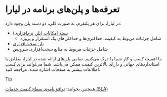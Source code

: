 # تعرفه‌ها و پلن‌های برنامه در لیارا
در لیارا، برای هر پلتفرم، به صورت کلی، دو دسته پلن وجود دارد:

- [ بسته امکانات (پلن نرم‌افزاری)](./software-plans.md)
    - شامل جزئیات مربوط به کیفیت، حداکثری‌ها و حداقلی‌های یک استقرار و پروژه
- [پلن سخت‌افزاری](./hardware-plans.md)
 - شامل جزئیات مربوط به منابع سخت‌افزاری سرویس

ما اهمیت کسب و کار شما را درک می‌کنیم. تمامی پلن‌های ارائه شده در لیارا، مطابق با استانداردهای جهانی و دارای بالاترین کیفیت ممکن می‌باشد. شما می‌توانید برای کسب اطلاعات بیشتر به صفحات اشاره شده، مراجعه کنید.

> [!TIP]
> همچنین بخوانید: [توافق‌نامه‌ی سطح کیفیت خدمات (SLA)](../../../../overview/SLAs.md)

